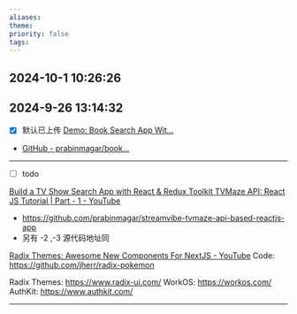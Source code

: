 ```yaml
---
aliases: 
theme: 
priority: false
tags:
---
```

2024-10-1 10:26:26
---

2024-9-26 13:14:32
---

- [x]  默认已上传
[Demo: Book Search App Wit...](https://www.youtube.com/watch?v=abnn0C1YPS8)
- [GitHub - prabinmagar/book...](https://github.com/prabinmagar/booklib-app-using-react-js-and-openlib-api)

---
- [ ] todo

[Build a TV Show Search App with React & Redux Toolkit TVMaze API: React JS Tutorial | Part - 1 - YouTube](https://www.youtube.com/watch?v=6CRotje21Q8)
- https://github.com/prabinmagar/streamvibe-tvmaze-api-based-reactjs-app
- 另有 -2 ,-3 源代码地址同

[Radix Themes: Awesome New Components For NextJS - YouTube](https://www.youtube.com/watch?v=SKm2XGxbLLM&t=118s)
Code: https://github.com/jherr/radix-pokemon

Radix Themes: https://www.radix-ui.com/
WorkOS: https://workos.com/
AuthKit: https://www.authkit.com/



---

